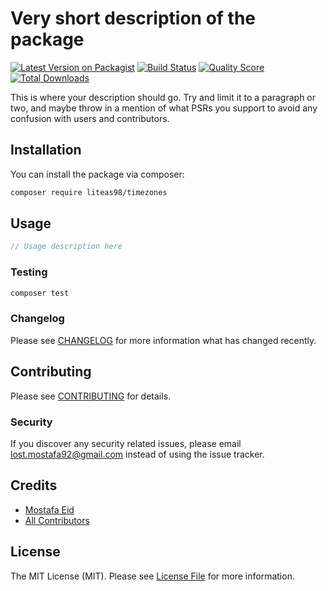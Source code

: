 # Very short description of the package

[![Latest Version on Packagist](https://img.shields.io/packagist/v/liteas98/timezones.svg?style=flat-square)](https://packagist.org/packages/liteas98/timezones)
[![Build Status](https://img.shields.io/travis/liteas98/timezones/master.svg?style=flat-square)](https://travis-ci.org/liteas98/timezones)
[![Quality Score](https://img.shields.io/scrutinizer/g/liteas98/timezones.svg?style=flat-square)](https://scrutinizer-ci.com/g/liteas98/timezones)
[![Total Downloads](https://img.shields.io/packagist/dt/liteas98/timezones.svg?style=flat-square)](https://packagist.org/packages/liteas98/timezones)

This is where your description should go. Try and limit it to a paragraph or two, and maybe throw in a mention of what PSRs you support to avoid any confusion with users and contributors.

## Installation

You can install the package via composer:

```bash
composer require liteas98/timezones
```

## Usage

``` php
// Usage description here
```

### Testing

``` bash
composer test
```

### Changelog

Please see [CHANGELOG](CHANGELOG.md) for more information what has changed recently.

## Contributing

Please see [CONTRIBUTING](CONTRIBUTING.md) for details.

### Security

If you discover any security related issues, please email lost.mostafa92@gmail.com instead of using the issue tracker.

## Credits

- [Mostafa Eid](https://github.com/liteas98)
- [All Contributors](../../contributors)

## License

The MIT License (MIT). Please see [License File](LICENSE.md) for more information.
